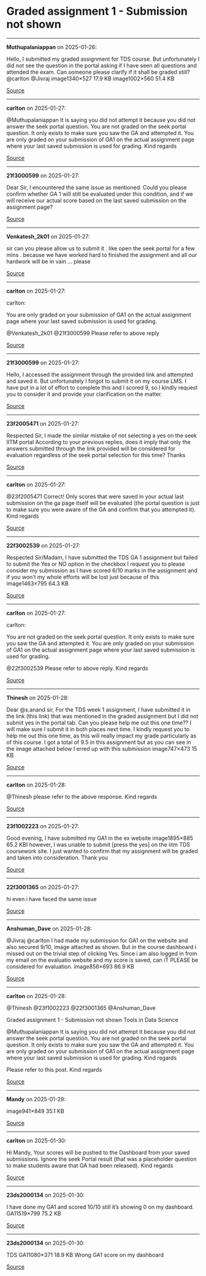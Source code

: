 # Graded assignment 1 - Submission not shown


---

**Muthupalaniappan** on 2025-01-26:

Hello,
I submitted my graded assignment for TDS course. But unfortunately I did not see the question in the portal asking if I have seen all questions and attended the exam. Can someone please clarify if it shall be graded still?
@carlton @Jivraj
image1340×527 17.9 KB
image1002×560 51.4 KB

[Source](https://discourse.onlinedegree.iitm.ac.in/t/graded-assignment-1-submission-not-shown/165396/1)

---

**carlton** on 2025-01-27:

@Muthupalaniappan
It is saying you did not attempt it because you did not answer the seek portal question.
You are not graded on the seek portal question. It only exists to make sure you saw the GA and attempted it. You are only graded on your submission of GA1 on the actual assignment page where your last saved submission is used for grading.
Kind regards

[Source](https://discourse.onlinedegree.iitm.ac.in/t/graded-assignment-1-submission-not-shown/165396/2)

---

**21f3000599** on 2025-01-27:

Dear Sir,
I encountered the same issue as mentioned. Could you please confirm whether GA 1 will still be evaluated under this condition, and if we will receive our actual score based on the last saved submission on the assignment page?

[Source](https://discourse.onlinedegree.iitm.ac.in/t/graded-assignment-1-submission-not-shown/165396/3)

---

**Venkatesh_2k01** on 2025-01-27:

sir can you please allow us to submit it . like open the seek portal for a few mins . because we have worked hard to finished the assignment and all our hardwork will be in vain … please

[Source](https://discourse.onlinedegree.iitm.ac.in/t/graded-assignment-1-submission-not-shown/165396/4)

---

**carlton** on 2025-01-27:




 carlton:

You are only graded on your submission of GA1 on the actual assignment page where your last saved submission is used for grading.


@Venkatesh_2k01 @21f3000599
Please refer to above reply

[Source](https://discourse.onlinedegree.iitm.ac.in/t/graded-assignment-1-submission-not-shown/165396/5)

---

**21f3000599** on 2025-01-27:

Hello,
I accessed the assignment through the provided link and attempted and saved it. But unfortunately I forgot to submit it on my course LMS. I have put in a lot of effort to complete this and I scored 9,  so I kindly request you to consider it and provide your clarification on the matter.

[Source](https://discourse.onlinedegree.iitm.ac.in/t/graded-assignment-1-submission-not-shown/165396/6)

---

**23f2005471** on 2025-01-27:

Respected Sir,
I made the similar mistake of not selecting a yes on the seek IITM portal
According to your previous replies, does it imply that only the answers submitted through the link provided will be considered for evaluation regardless of the seek portal selection for this time?
Thanks

[Source](https://discourse.onlinedegree.iitm.ac.in/t/graded-assignment-1-submission-not-shown/165396/7)

---

**carlton** on 2025-01-27:

@23f2005471
Correct! Only scores that were saved in your actual last submission on the ga page itself will be evaluated (the portal question is just to make sure you were aware of the GA and confirm that you attempted it).
Kind regards

[Source](https://discourse.onlinedegree.iitm.ac.in/t/graded-assignment-1-submission-not-shown/165396/8)

---

**22f3002539** on 2025-01-27:

Respected Sir/Madam,
I have submitted the TDS GA 1 assignment but failed to submit the Yes or NO option in the checkbox
I request you to please consider my submission as I have scored 6/10 marks in the assignment
and if you won’t my whole efforts will be lost just because of this
image1463×795 64.3 KB

[Source](https://discourse.onlinedegree.iitm.ac.in/t/graded-assignment-1-submission-not-shown/165396/9)

---

**carlton** on 2025-01-27:




 carlton:

You are not graded on the seek portal question. It only exists to make sure you saw the GA and attempted it. You are only graded on your submission of GA1 on the actual assignment page where your last saved submission is used for grading.


@22f3002539 Please refer to above reply.
Kind regards

[Source](https://discourse.onlinedegree.iitm.ac.in/t/graded-assignment-1-submission-not-shown/165396/10)

---

**Thinesh** on 2025-01-28:

Dear @s.anand sir,
For the TDS week 1 assignment, I have submitted it in the link (this link) that was mentioned in the graded assignment but I did not submit yes in the portal tab. Can you please help me out this one time??
I will make sure I submit it in both places next time.
I kindly request you to help me out this one time, as this will really impact my grade particularly as of this course.
I got a total of 9.5 in this assignment but as you can see in the image attached below I erred up with this submission
image747×473 15 KB

[Source](https://discourse.onlinedegree.iitm.ac.in/t/graded-assignment-1-submission-not-shown/165396/11)

---

**carlton** on 2025-01-28:

@Thinesh please refer to the above response.
Kind regards

[Source](https://discourse.onlinedegree.iitm.ac.in/t/graded-assignment-1-submission-not-shown/165396/12)

---

**23f1002223** on 2025-01-27:

Good evening, I have submitted my GA1 in the ex website
image1895×885 65.2 KBI
however, I was unable to submit [press the yes] on the iitm TDS coursework site.
I just wanted to confirm that my assignment will be graded and taken into consideration.
Thank you

[Source](https://discourse.onlinedegree.iitm.ac.in/t/graded-assignment-1-submission-not-shown/165396/13)

---

**22f3001365** on 2025-01-27:

hi
even i have faced the same issue

[Source](https://discourse.onlinedegree.iitm.ac.in/t/graded-assignment-1-submission-not-shown/165396/14)

---

**Anshuman_Dave** on 2025-01-28:

@Jivraj @carlton I had made my submission for GA1 on the website and also secured 9/10, image attached as shown. But in the course dashboard i missed out on the trivial step of clicking Yes. Since i am also logged in from my email on the evaluatio website and my score is saved, can iT PLEASE be considered for evaluation.
image856×693 86.9 KB

[Source](https://discourse.onlinedegree.iitm.ac.in/t/graded-assignment-1-submission-not-shown/165396/15)

---

**carlton** on 2025-01-28:

@Thinesh @23f1002223 @22f3001365 @Anshuman_Dave




Graded assignment 1 - Submission not shown Tools in Data Science


@Muthupalaniappan 
It is saying you did not attempt it because you did not answer the seek portal question. 
You are not graded on the seek portal question. It only exists to make sure you saw the GA and attempted it. You are only graded on your submission of GA1 on the actual assignment page where your last saved submission is used for grading. 
Kind regards
  

Please refer to this post.
Kind regards

[Source](https://discourse.onlinedegree.iitm.ac.in/t/graded-assignment-1-submission-not-shown/165396/16)

---

**Mandy** on 2025-01-29:

image941×849 35.1 KB

[Source](https://discourse.onlinedegree.iitm.ac.in/t/graded-assignment-1-submission-not-shown/165396/17)

---

**carlton** on 2025-01-30:

Hi Mandy,
Your scores will be pushed to the Dashboard from your saved submissions. Ignore the seek Portal result (that was a placeholder question to make students aware that GA had been released).
Kind regards

[Source](https://discourse.onlinedegree.iitm.ac.in/t/graded-assignment-1-submission-not-shown/165396/18)

---

**23ds2000134** on 2025-01-30:

I have done my GA1 and scored 10/10 still it’s showing 0 on my dashboard.
GA11519×799 75.2 KB

[Source](https://discourse.onlinedegree.iitm.ac.in/t/graded-assignment-1-submission-not-shown/165396/19)

---

**23ds2000134** on 2025-01-30:

TDS GA11080×371 18.9 KB
Wrong GA1 score on my dashboard

[Source](https://discourse.onlinedegree.iitm.ac.in/t/graded-assignment-1-submission-not-shown/165396/20)